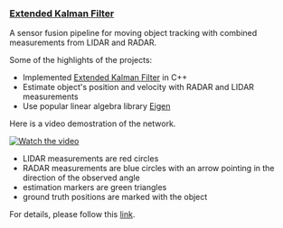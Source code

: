 ### **[Extended Kalman Filter](https://github.com/bitsurgeon/CarND_ExtendedKalmanFilter)**  

A sensor fusion pipeline for moving object tracking with combined measurements from LIDAR and RADAR.

Some of the highlights of the projects:

* Implemented [Extended Kalman Filter](https://en.wikipedia.org/wiki/Extended_Kalman_filter) in C++
* Estimate object's position and velocity with RADAR and LIDAR measurements
* Use popular linear algebra library [Eigen](http://eigen.tuxfamily.org/index.php)

Here is a video demostration of the network.

[![Watch the video](https://img.youtube.com/vi/MtKtwCzxLpE/mqdefault.jpg)](https://youtu.be/MtKtwCzxLpE)

- LIDAR measurements are red circles
- RADAR measurements are blue circles with an arrow pointing in the direction of the observed angle
- estimation markers are green triangles
- ground truth positions are marked with the object

For details, please follow this [link](https://github.com/bitsurgeon/CarND_ExtendedKalmanFilter).
